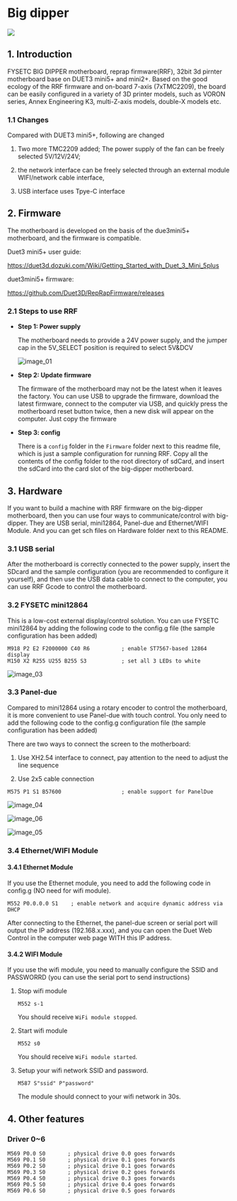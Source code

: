 # Big dipper

![](images/Big-Dipper.png)

## 1. Introduction

FYSETC BIG DIPPER motherboard, reprap firmware(RRF), 32bit 3d pirnter motherboard base on DUET3 mini5+ and mini2+. Based on the good ecology of the RRF firmware and on-board 7-axis (7xTMC2209), the board can be easily configured in a variety of 3D printer models, such as VORON series, Annex Engineering K3, multi-Z-axis models, double-X models etc.

### 1.1 Changes

Compared with DUET3 mini5+, following are changed

1. Two more TMC2209 added; The power supply of the fan can be freely selected 5V/12V/24V; 

2. the network interface can be freely selected through an external module WIFI/network cable interface, 

3. USB interface uses Tpye-C interface

## 2. Firmware

The motherboard is developed on the basis of the due3mini5+ motherboard, and the firmware is compatible. 

Duet3 mini5+ user guide:

https://duet3d.dozuki.com/Wiki/Getting_Started_with_Duet_3_Mini_5plus

duet3mini5+ firmware:

https://github.com/Duet3D/RepRapFirmware/releases

### 2.1 Steps to use RRF

- **Step 1: Power supply**

  The motherboard needs to provide a 24V power supply, and the jumper cap in the 5V_SELECT position is required to select 5V&DCV

  ![image_01](images/image_01.png)

- **Step 2: Update firmware**

  The firmware of the motherboard may not be the latest when it leaves the factory. You can use USB to upgrade the firmware, download the latest firmware, connect to the computer via USB, and quickly press the motherboard reset button twice, then a new disk will appear on the computer. Just copy the firmware

- **Step 3: config**

  There is a `config` folder in the `Firmware` folder next to this readme file, which is just a sample configuration for running RRF. Copy all the contents of the config folder to the root directory of sdCard, and insert the sdCard into the card slot of the big-dipper motherboard.

## 3. Hardware

If you want to build a machine with RRF firmware on the big-dipper motherboard, then you can use four ways to communicate/control with big-dipper. They are USB serial, mini12864, Panel-due and Ethernet/WIFI Module. And you can get sch files on Hardware folder next to this README.

### 3.1 USB serial

After the motherboard is correctly connected to the power supply, insert the SDcard and the sample configuration (you are recommended to configure it yourself), and then use the USB data cable to connect to the computer, you can use RRF Gcode to control the motherboard.

### 3.2 FYSETC mini12864

This is a low-cost external display/control solution. You can use FYSETC mini12864 by adding the following code to the config.g file (the sample configuration has been added)

```
M918 P2 E2 F2000000 C40 R6			; enable ST7567-based 12864 display
M150 X2 R255 U255 B255 S3			; set all 3 LEDs to white
```

![image_03](images/image_03.bmp)



### 3.3 Panel-due

Compared to mini12864 using a rotary encoder to control the motherboard, it is more convenient to use Panel-due with touch control. You only need to add the following code to the config.g configuration file (the sample configuration has been added)

There are two ways to connect the screen to the motherboard:

1. Use XH2.54 interface to connect, pay attention to the need to adjust the line sequence

2. Use 2x5 cable connection

```
M575 P1 S1 B57600                   ; enable support for PanelDue
```

![image_04](images/image_04.bmp)

![image_06](images/image_06.bmp)

![image_05](images/image_05.bmp)



### 3.4 Ethernet/WIFI Module

#### 3.4.1 Ethernet Module

If you use the Ethernet module, you need to add the following code in config.g (NO need for wifi module).

```
M552 P0.0.0.0 S1    ; enable network and acquire dynamic address via DHCP
```

After connecting to the Ethernet, the panel-due screen or serial port will output the IP address (192.168.x.xxx), and you can open the Duet Web Control in the computer web page WITH this IP address.

#### 3.4.2 WIFI Module

If you use the wifi module, you need to manually configure the SSID and PASSWORRD (you can use the serial port to send instructions)

1. Stop wifi module

   ```
   M552 s-1
   ```

   You should receive `WiFi module stopped`.

2. Start wifi module

   ```
   M552 s0
   ```

   You should receive `WiFi module started`.

3. Setup your wifi network SSID and password.

   ```
   M587 S"ssid" P"password"
   ```

   The module should connect to your wifi network in 30s.

## 4. Other features

### Driver 0~6

```
M569 P0.0 S0       ; physical drive 0.0 goes forwards
M569 P0.1 S0       ; physical drive 0.1 goes forwards
M569 P0.2 S0       ; physical drive 0.1 goes forwards
M569 P0.3 S0       ; physical drive 0.2 goes forwards
M569 P0.4 S0       ; physical drive 0.3 goes forwards
M569 P0.5 S0       ; physical drive 0.4 goes forwards
M569 P0.6 S0       ; physical drive 0.5 goes forwards
```

